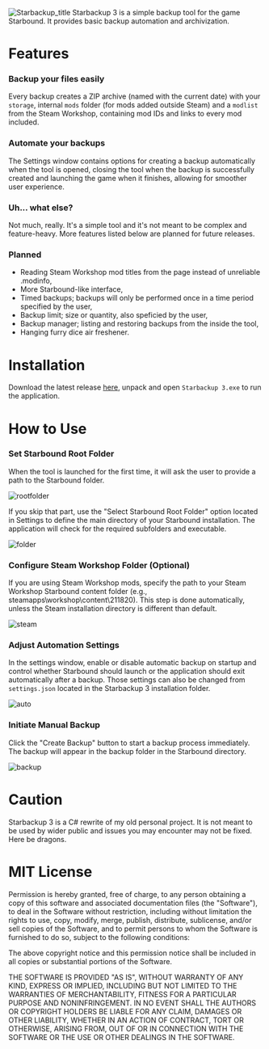 ![Starbackup_title](https://github.com/user-attachments/assets/9a104ce1-1130-4409-86fa-7cb774973162)
Starbackup 3 is a simple backup tool for the game Starbound. It provides basic backup automation and archivization.
# Features

### Backup your files easily
Every backup creates a ZIP archive (named with the current date) with your ```storage```, internal ```mods``` folder (for mods added outside Steam) and a ```modlist``` from the Steam Workshop, containing mod IDs and links to every mod included.  
### Automate your backups 
The Settings window contains options for creating a backup automatically when the tool is opened, closing the tool when the backup is successfully created and launching the game when it finishes, allowing for smoother user experience.
### Uh... what else?
Not much, really. It's a simple tool and it's not meant to be complex and feature-heavy. More features listed below are planned for future releases.


### Planned
* Reading Steam Workshop mod titles from the page instead of unreliable .modinfo,
* More Starbound-like interface,
* Timed backups; backups will only be performed once in a time period specified by the user,
* Backup limit; size or quantity, also speficied by the user,
* Backup manager; listing and restoring backups from the inside the tool,
* Hanging furry dice air freshener.


# Installation
Download the latest release [here](https://github.com/Awoolanche/Starbackup-3/releases), unpack and open ```Starbackup 3.exe``` to run the application.

# How to Use
### Set Starbound Root Folder
When the tool is launched for the first time, it will ask the user to provide a path to the Starbound folder.

![rootfolder](https://github.com/user-attachments/assets/19caf2d2-e913-42a8-aa60-2485347fa085)

If you skip that part, use the "Select Starbound Root Folder" option located in Settings to define the main directory of your Starbound installation. The application will check for the required subfolders and executable.

![folder](https://github.com/user-attachments/assets/f6e291ac-e182-4360-a4b1-e5b8b981309a)

### Configure Steam Workshop Folder (Optional)
If you are using Steam Workshop mods, specify the path to your Steam Workshop Starbound content folder (e.g., steamapps\workshop\content\211820). This step is done automatically, unless the Steam installation directory is different than default.

![steam](https://github.com/user-attachments/assets/012507b3-aeb6-4814-96d6-ccd6afee61cf)

### Adjust Automation Settings
In the settings window, enable or disable automatic backup on startup and control whether Starbound should launch or the application should exit automatically after a backup. Those settings can also be changed from ```settings.json``` located in the Starbackup 3 installation folder.

![auto](https://github.com/user-attachments/assets/493969ba-0b9a-484b-bd8c-e57cb586a07e)

### Initiate Manual Backup
Click the "Create Backup" button to start a backup process immediately. The backup will appear in the backup folder in the Starbound directory.

![backup](https://github.com/user-attachments/assets/d869da23-3df4-4669-a1da-343b0c511462)


# Caution
Starbackup 3 is a C# rewrite of my old personal project. It is not meant to be used by wider public and issues you may encounter may not be fixed. Here be dragons.

# MIT License

Permission is hereby granted, free of charge, to any person obtaining a copy
of this software and associated documentation files (the "Software"), to deal
in the Software without restriction, including without limitation the rights
to use, copy, modify, merge, publish, distribute, sublicense, and/or sell
copies of the Software, and to permit persons to whom the Software is
furnished to do so, subject to the following conditions:

The above copyright notice and this permission notice shall be included in all
copies or substantial portions of the Software.

THE SOFTWARE IS PROVIDED "AS IS", WITHOUT WARRANTY OF ANY KIND, EXPRESS OR
IMPLIED, INCLUDING BUT NOT LIMITED TO THE WARRANTIES OF MERCHANTABILITY,
FITNESS FOR A PARTICULAR PURPOSE AND NONINFRINGEMENT. IN NO EVENT SHALL THE
AUTHORS OR COPYRIGHT HOLDERS BE LIABLE FOR ANY CLAIM, DAMAGES OR OTHER
LIABILITY, WHETHER IN AN ACTION OF CONTRACT, TORT OR OTHERWISE, ARISING FROM,
OUT OF OR IN CONNECTION WITH THE SOFTWARE OR THE USE OR OTHER DEALINGS IN THE
SOFTWARE.
